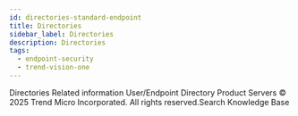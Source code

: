 ```yaml
---
id: directories-standard-endpoint
title: Directories
sidebar_label: Directories
description: Directories
tags:
  - endpoint-security
  - trend-vision-one
---
```


 Directories Related information User/Endpoint Directory Product Servers © 2025 Trend Micro Incorporated. All rights reserved.Search Knowledge Base